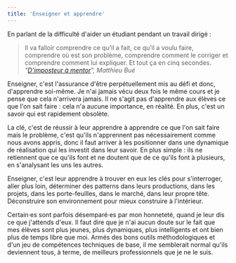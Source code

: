```yaml
---
title: 'Enseigner et apprendre'
---
```


En parlant de la difficulté d'aider un étudiant pendant un travail dirigé :

> Il va falloir comprendre ce qu’il a fait, ce qu’il a voulu faire, comprendre
> où est son problème, comprendre comment le corriger et comprendre comment lui
> expliquer. Et tout ça en cinq secondes.
> <cite>"[D’imposteur à mentor](https://www.paris-web.fr/2016/conferences/dimposteur-a-mentor.php)",
> Matthieu Bué</cite>

Enseigner, c'est l'assurance d'être perpétuellement mis au défi et donc,
d'apprendre soi-même. Je n'ai jamais vécu deux fois le même cours et je pense
que cela n'arrivera jamais. Il ne s'agit pas d'apprendre aux élèves ce que l'on
sait faire : cela n'a aucune importance, en réalité. En plus, c'est un savoir
qui est rapidement obsolète.

<!-- more -->

La clé, c'est de réussir à leur apprendre à apprendre ce que l'on sait faire
mais le problème, c'est qu'ils n'apprennent pas nécessairement comme nous avons
appris, donc il faut arriver à les positionner dans une dynamique de réalisation
qui les investit dans leur savoir. En plus simple : ils ne retiennent que ce
qu'ils font et ne doutent que de ce qu'ils font à plusieurs, en s'analysant les
uns les autres.

Enseigner, c'est leur apprendre à trouver en eux les clés pour s'interroger,
aller plus loin, déterminer des <span lang="en">patterns</span> dans leurs
productions, dans les projets, dans les porte-feuilles, dans le marché, dans
leur propre tête. Déconstruire son environnement pour mieux construire à
l'intérieur.

Certain·es sont parfois désemparé·es par mon honneteté, quand je leur dis ce que
j'attends d'eux. Il faut dire que je n'ai aucun doute sur le fait que mes élèves
sont plus jeunes, plus dynamiques, plus intelligents et ont bien plus de temps
libre que moi. Armés des bons outils méthodologiques et d'un jeu de compétences
techniques de base, il me semblerait normal qu'ils deviennent tous, à terme, de
meilleurs professionnels que je ne le suis.
